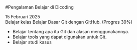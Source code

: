 #Pengalaman Belajar di Dicoding

15 Februari 2025 <br>
Belajar kelas Belajar Dasar Git dengan GitHub. (Progres 39%)
* Belajar tentang apa itu Git dan alasan menggunakannya.
* Belajar tools yang dapat digunakan untuk Git.
* Belajar studi kasus
